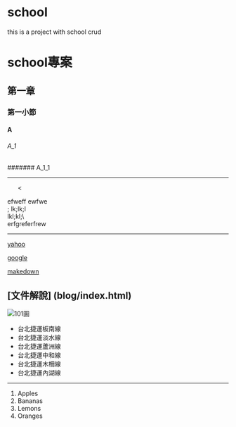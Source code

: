# school
this is a project with school crud



# school專案
## 第一章
### 第一小節
#### A
###### A_1
####### A_1_1

<hr> 
  <ul>
  <
  </ul> efweff ewfwe<br>
  ; lk;lk;l<br>
  lkl;kl;\<br>
  erfgreferfrew<br>

  <hr>


  [yahoo](http://tw.yahoo./com)

  [google](http://www/google.com)


 [makedown](https://cnfox.github.io/2019/05/21/Makedown-language/)




 ## [文件解說] (blog/index.html)
 ![101圖](pic/101.jpg)</a>

 <ul type="disk">
 <li>台北捷運板南線</li>
 <li>台北捷運淡水線</li>
 <li>台北捷運蘆洲線</li>
 <li>台北捷運中和線</li>
 <li>台北捷運木柵線</li>
 <li>台北捷運內湖線</li>

 </ul>

 <hr>
 <ol type="1">
 <li>Apples</li>
 <li>Bananas</li>
 <li>Lemons</li>
 <li>Oranges</li>
 </ol>

 
  

  

  
